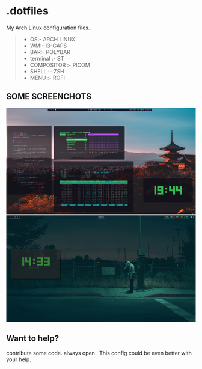 # .dotfiles
   My Arch Linux configuration files.

> -  OS:-           ARCH LINUX
> -  WM:-           I3-GAPS
> -  BAR:-          POLYBAR
> -  terminal :-    ST
> -  COMPOSITOR :-  PICOM
> -  SHELL :-       ZSH
> -  MENU :-        ROFI

 ## SOME SCREENCHOTS

 ![alt text](https://github.com/spctr01/dotfiles/blob/master/imgs/1.png)
 ![alt text](https://github.com/spctr01/dotfiles/blob/master/imgs/2.png)
 
 ## Want to help?
contribute some code. always open .
This config could be even better with your help.
